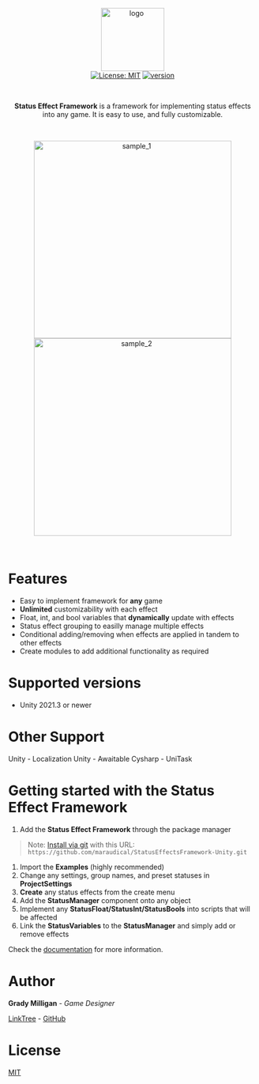 <p align="center">
  <img src="https://drive.google.com/uc?id=1SdkuY-5eJyhta0zzGLv-xDRkmS_7YcaB" height="128" alt="logo"><br>
  <a href="https://unity3d.com/en/get-unity/download/archive"><img src="https://img.shields.io/badge/unity-2021%20or%20later-green.svg" alt=""></a>
  <a href="https://github.com/maraudical/StatusEffectsFramework/blob/main/LICENSE.md"><img src="https://img.shields.io/badge/License-MIT-yellow.svg" alt="License: MIT"></a>
  <a href="https://github.com/maraudical/StatusEffectsFramework/releases"><img src="https://img.shields.io/badge/version-1.7.0-blue" alt="version"></a>
  <a href="https://github.com/maraudical/StatusEffectsFramework/pulls"><img src="https://img.shields.io/github/issues-pr-raw/maraudical/StatusEffectsFramework" alt=""></a>
</p><br>

<p align="center">
  <strong>Status Effect Framework</strong> is a framework for implementing status effects into any game. It is easy to use, and fully customizable.
</p><br>

<p align="center">
  <img src="https://drive.google.com/uc?id=1bUVXb2KGp71c3v7f1Tmcv3sfW2ksJ5Oi" height="400" alt="sample_1">
  <img src="https://drive.google.com/uc?id=1VFKSCil3bBtSU-83rKXC2W9HEfqWbM2g" height="400" alt="sample_2">
</p><br>

# Features
- Easy to implement framework for **any** game
- **Unlimited** customizability with each effect
- Float, int, and bool variables that **dynamically** update with effects
- Status effect grouping to easilly manage multiple effects
- Conditional adding/removing when effects are applied in tandem to other effects
- Create modules to add additional functionality as required

# Supported versions
- Unity 2021.3 or newer

# Other Support
Unity - Localization
Unity - Awaitable
Cysharp - UniTask

# Getting started with the Status Effect Framework

1. Add the **Status Effect Framework** through the package manager
> Note: [Install via git](https://maraudical.gitbook.io/status-effect-framework/setup) with this URL: `https://github.com/maraudical/StatusEffectsFramework-Unity.git`
1. Import the **Examples** (highly recommended)
1. Change any settings, group names, and preset statuses in **ProjectSettings**
1. **Create** any status effects from the create menu
1. Add the **StatusManager** component onto any object
1. Implement any **StatusFloat/StatusInt/StatusBools** into scripts that will be affected
1. Link the **StatusVariables** to the **StatusManager** and simply add or remove effects

Check the [documentation](https://maraudical.gitbook.io/status-effect-framework/) for more information.

# Author
**Grady Milligan** - *Game Designer*

[LinkTree](https://linktr.ee/gradymilligan) - [GitHub](https://github.com/maraudical)

# License
[MIT](./LICENSE.md)